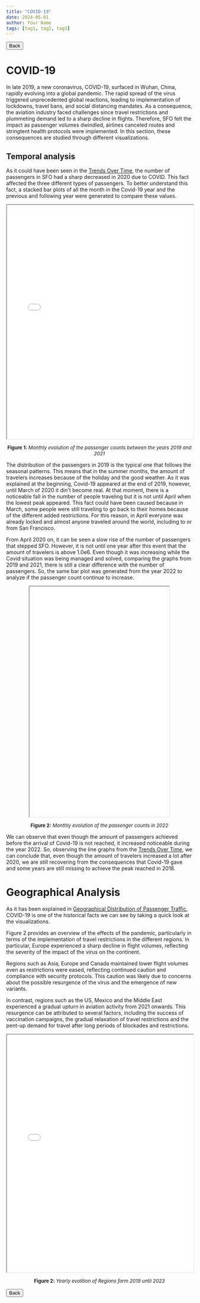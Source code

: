```yaml
---
title: "COVID-19"
date: 2024-05-01
author: Your Name
tags: [tag1, tag2, tag3]
---
```


<!-- Back button -->
<button onclick="goBack()">Back</button>
<script>
function goBack() {
  window.history.back();
}
</script>

# COVID-19

In late 2019, a new coronavirus, COVID-19, surfaced in Wuhan, China, rapidly evolving into a global pandemic. The rapid spread of the virus triggered unprecedented global reactions, leading to implementation of lockdowns, travel bans, and social distancing mandates. As a consequence, the aviation industry faced challenges since travel restrictions and plummeting demand led to a sharp decline in flights. Therefore, SFO felt the impact as passenger volumes dwindled, airlines canceled routes and stringtent health protocols were implemented. In this section, these consequences are studied through different visualizations.

## Temporal analysis

As it could have been seen in the [Trends Over Time](/temporalEvolution.md), the number of passengers in SFO had a sharp decreased in 2020 due to COVID. This fact affected the three different types of passengers. To better understand this fact, a stacked bar plots of all the month in the Covid-19 year and the previous and following year were generated to compare these values.

<iframe src="images/2019-2021_passengers_type_monthly.html" width="100%" height="630px"></iframe>
<p style="text-align:center; font-size:small;"><strong>Figure 1:</strong> <em>Monthly evolution of the passenger counts between the years 2019 and 2021</em></p>

The distribution of the passengers in 2019 is the typical one that follows the seasonal patterns. This means that in the summer months, the amount of travelers increases because of the holiday and the good weather. As it was explained at the beginning, Covid-19 appeared at the end of 2019, however, until March of 2020 it din't become real. At that moment, there is a noticeable fall in the number of people traveling but it is not until April when the lowest peak appeared. This fact could have been caused because in March, some people were still traveling to go back to their homes because of the different added restrictions. For this reason, in April everyone was already locked and almost anyone traveled around the world, including to or from San Francisco.

From April 2020 on, it can be seen a slow rise of the number of passengers that stepped SFO. However, it is not until one year after this event that the amount of travelers is above 1.0e6. Even though it was increasing while the Covid situation was being managed and solved, comparing the graphs from 2019 and 2021, there is still a clear difference with the number of passengers. So, the same bar plot was generated from the year 2022 to analyze if the passenger count continue to increase.

<div style="display: flex; justify-content: center;">
    <iframe src="images/2022_passengers_type_monthly.html" width="75%" height="620px"></iframe>
</div>

<p style="text-align:center; font-size:small;"><strong>Figure 2:</strong> <em>Monthly evolution of the passenger counts in 2022</em></p>

We can observe that even though the amount of passengers achieved before the arrival of Covid-19 is not reached, it increased noticeable during the year 2022. So, observing the line graphs from the [Trends Over Time](/temporalEvolution.md), we can conclude that, even though the amount of travelers increased a lot after 2020, we are still recovering from the consequences that Covid-19 gave and some years are still missing to achieve the peak reached in 2018. 

# Geographical Analysis
As it has been explained in [Geographical Distribution of Passenger Traffic](passengerStudy.md), COVID-19 is one of the historical facts we can see by taking a quick look at the visualizations.

Figure 2 provides an overview of the effects of the pandemic, particularly in terms of the implementation of travel restrictions in the different regions. In particular, Europe experienced a sharp decline in flight volumes, reflecting the severity of the impact of the virus on the continent.

Regions such as Asia, Europe and Canada maintained lower flight volumes even as restrictions were eased, reflecting continued caution and compliance with security protocols. This caution was likely due to concerns about the possible resurgence of the virus and the emergence of new variants.

In contrast, regions such as the US, Mexico and the Middle East experienced a gradual upturn in aviation activity from 2021 onwards. This resurgence can be attributed to several factors, including the success of vaccination campaigns, the gradual relaxation of travel restrictions and the pent-up demand for travel after long periods of blockades and restrictions.

<iframe src="images/area_covid.html" width="100%" height="640px"></iframe>
<p style="text-align:center; font-size:small;"><strong>Figure 2:</strong> <em>Yearly evolition of Regions form 2019 until 2023</em></p>

<!-- Back button -->
<button onclick="goBack()">Back</button>
<script>
function goBack() {
  window.history.back();
}
</script>